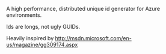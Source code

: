 A high performance, distributed unique id generator for Azure environments.

Ids are longs, not ugly GUIDs.

Heavily inspired by http://msdn.microsoft.com/en-us/magazine/gg309174.aspx